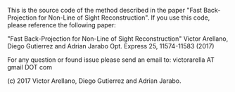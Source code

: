 This is the source code of the method described in the paper "Fast Back-Projection for Non-Line of Sight Reconstruction".
If you use this code, please reference the following paper:

"Fast Back-Projection for Non-Line of Sight Reconstruction" 
Victor Arellano, Diego Gutierrez and Adrian Jarabo
Opt. Express 25, 11574-11583 (2017)

For any question or found issue please send an email to: victorarella AT gmail DOT com

(c) 2017 Victor Arellano, Diego Gutierrez and Adrian Jarabo.
